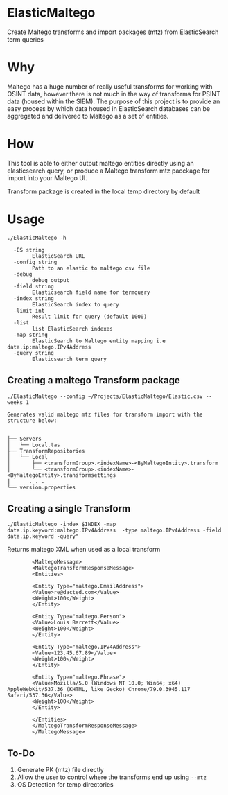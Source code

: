 # ElasticMaltego
Create Maltego transforms and import packages (mtz) from  ElasticSearch term queries

# Why 

Maltego has a huge number of really useful transforms for working with OSINT data, however there is not much in the way of transforms for
PSINT data (housed within the  SIEM). The purpose of this project is to provide an easy process by which data housed in ElasticSearch databases
can be aggregated and delivered to Maltego as a set of entities.

# How

This tool is able to either output maltego entities directly using an elasticsearch query, or produce a Maltego transform mtz pacckage for import into your 
Maltego UI. 

Transform package is created in the local temp directory by default

# Usage 

`./ElasticMaltego -h`

```
  -ES string
        ElasticSearch URL
  -config string
        Path to an elastic to maltego csv file
  -debug
        debug output
  -field string
        Elasticsearch field name for termquery
  -index string
        ElasticSearch index to query
  -limit int
        Result limit for query (default 1000)
  -list
        list ElasticSearch indexes
  -map string
        ElasticSearch to Maltego entity mapping i.e data.ip:maltego.IPv4Address
  -query string
        Elasticsearch term query
```

## Creating a maltego Transform package

`./ElasticMaltego --config ~/Projects/ElasticMaltego/Elastic.csv --weeks 1`

```
Generates valid maltego mtz files for transform import with the structure below:


├── Servers
│   └── Local.tas
├── TransformRepositories
│   └── Local
│       ├── <transformGroup>.<indexName>-<ByMaltegoEntity>.transform
│       └── <transformGroup>.<indexName>-<ByMaltegoEntity>.transformsettings
|      . . . 
└── version.properties

```

## Creating a single Transform
`./ElasticMaltego -index $INDEX -map data.ip.keyword:maltego.IPv4Address  -type maltego.IPv4Address -field data.ip.keyword -query"`

Returns maltego XML when used as a local transform
```
        <MaltegoMessage>
        <MaltegoTransformResponseMessage>
        <Entities>

        <Entity Type="maltego.EmailAddress">
        <Value>re@dacted.com</Value>
        <Weight>100</Weight>
        </Entity>

        <Entity Type="maltego.Person">
        <Value>Louis Barrett</Value>
        <Weight>100</Weight>
        </Entity>

        <Entity Type="maltego.IPv4Address">
        <Value>123.45.67.89</Value>
        <Weight>100</Weight>
        </Entity>

        <Entity Type="maltego.Phrase">
        <Value>Mozilla/5.0 (Windows NT 10.0; Win64; x64) AppleWebKit/537.36 (KHTML, like Gecko) Chrome/79.0.3945.117 Safari/537.36</Value>
        <Weight>100</Weight>
        </Entity>

        </Entities>
        </MaltegoTransformResponseMessage>
        </MaltegoMessage>
```

## To-Do 

1. Generate PK (mtz) file directly
2. Allow the user to control where the transforms end up using `--mtz`
3. OS Detection for temp directories


